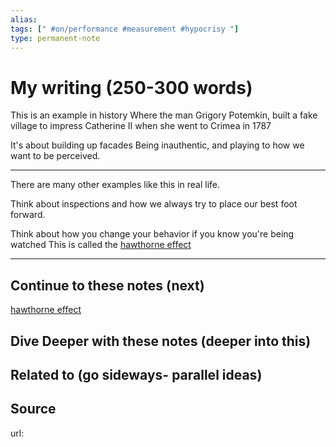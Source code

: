 ```yaml
---
alias: 
tags: [" #on/performance #measurement #hypocrisy "]
type: permanent-note
---
```


# My writing (250-300 words)

This is an example in history
Where the man Grigory Potemkin, built a fake village to impress Catherine II when she went to Crimea in 1787

It's about building up facades 
Being inauthentic, and playing to how we want to be perceived.

---

There are many other examples like this in real life.

Think about inspections and how we always try to place our best foot forward.

Think about how you change your behavior if you know you're being watched
This is called the [hawthorne effect](hawthorne%20effect.md)

---
## Continue to these notes (next)
[hawthorne effect](hawthorne%20effect.md)

## Dive Deeper with these notes (deeper into this)
		
## Related to (go sideways- parallel ideas)
	
## Source
url: 